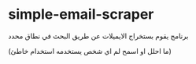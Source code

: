 # simple-email-scraper
برنامج يقوم بستخراج الايميلات عن طريق البحث في نطاق محدد


(ما احلل او اسمح لم اي شخص يستخدمه استخدام خاطئ)
